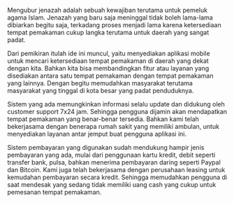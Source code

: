 Mengubur jenazah adalah sebuah kewajiban terutama untuk pemeluk agama Islam. Jenazah yang baru saja meninggal tidak boleh lama-lama dibiarkan begitu saja, terkadang proses menjadi lama karena ketersediaan tempat pemakaman cukup langka terutama untuk daerah yang sangat padat. 

Dari pemikiran itulah ide ini muncul, yaitu menyediakan aplikasi mobile untuk mencari ketersediaan tempat pemakaman di daerah yang dekat dengan kita. Bahkan kita bisa membandingkan fitur atau layanan yang disediakan antara satu tempat pemakaman dengan tempat pemakaman yang lainnya. Dengan begitu memudahkan masyarakat terutama masyarakat yang tinggal di kota besar yang padat penduduknya.

Sistem yang ada memungkinkan informasi selalu update dan didukung oleh customer support 7x24 jam. Sehingga pengguna dijamin akan mendapatkan tempat pemakaman yang  benar-benar tersedia. Bahkan kami telah bekerjasama dengan benerapa rumah sakit yang memiliki ambulan, untuk menyediakan layanan antar jemput buat pengguna aplikasi ini.

Sistem pembayaran yang digunakan sudah mendukung hampir jenis pembayaran yang ada, mulai dari penggunaan kartu kredit, debit seperti transfer bank, pulsa, bahkan menerima pembayaran daring seperti Paypal dan Bitcoin. Kami juga telah bekerjasama dengan perusahaan leasing untuk kemudahan pembayaran secara kredit. Sehingga memudahkan pengguna di saat mendesak yang sedang tidak memiliki uang cash yang cukup untuk pemesanan tempat pemakaman.
